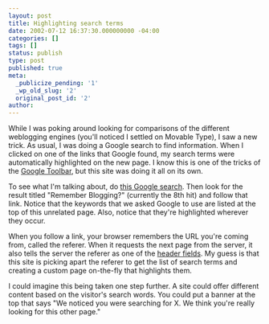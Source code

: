 ```yaml
---
layout: post
title: Highlighting search terms
date: 2002-07-12 16:37:30.000000000 -04:00
categories: []
tags: []
status: publish
type: post
published: true
meta:
  _publicize_pending: '1'
  _wp_old_slug: '2'
  original_post_id: '2'
author: 
---
```

While I was poking around looking for comparisons of the different weblogging engines (you'll noticed I settled on Movable Type), I saw a new trick.  As usual, I was doing a Google search to find information.  When I clicked on one of the links that Google found, my search terms were automatically highlighted on the new page.  I know this is one of the tricks of the <a href="http://toolbar.google.com/">Google Toolbar</a>, but this site was doing it all on its own.

To see what I'm talking about, do <a href="http://www.google.com/search?num=100&amp;hl=en&amp;lr=&amp;ie=ISO-8859-1&amp;safe=off&amp;q=%22movable+type%22+blogger+radio+Greymatter">this Google search</a>.  Then look for the result titled "Remember Blogging?" (currently the 8th hit) and follow that link. Notice that the keywords that we asked Google to use are listed at the top of this unrelated page. Also, notice that they're highlighted wherever they occur.

When you follow a link, your browser remembers the URL you're coming from, called the referer.  When it requests the next page from the server, it also tells the server the referer as one of the <a href="http://www.w3.org/Protocols/HTTP/HTRQ_Headers.html">header fields</a>.  My guess is that this site is picking apart the referer to get the list of search terms and creating a custom page on-the-fly that highlights them.

I could imagine this being taken one step further.  A site could offer different content based on the visitor's search words.  You could put a banner at the top that says "We noticed you were searching for X.  We think you're really looking for this other page."
